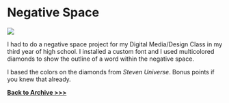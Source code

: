 # Negative Space




<img src="https://arrowarchive.github.io/The-Arrowarchive/images/negativespace.png" 
     onContextMenu="return false;">

I had to do a negative space project for my Digital Media/Design Class in my third year of high school. I installed a custom font and I used multicolored diamonds to show the outline of a word within the negative space. 

I based the colors on the diamonds from *Steven Universe*. Bonus points if you knew that already.

**[Back to Archive >>>](https://arrowarchive.github.io/The-Arrowarchive/gallery)**
